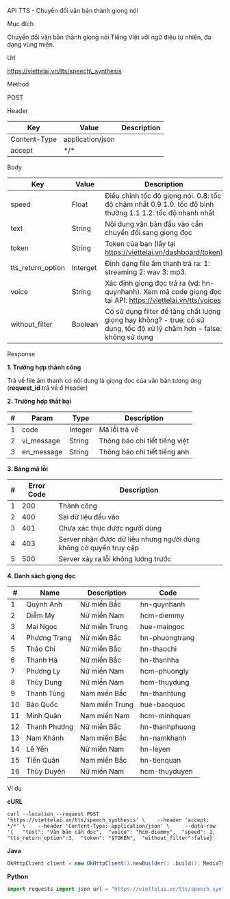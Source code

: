  API TTS - Chuyển đổi văn bản thành giọng nói 

 Mục đích 

Chuyển đổi văn bản thành giọng nói Tiếng Việt với ngữ điệu tự nhiên, đa dạng vùng miền.

 Url 

https://viettelai.vn/tts/speech\_synthesis

 Method 

POST

 Header 

| Key          | Value            | Description |
| ------------ | ---------------- | ----------- |
| Content-Type | application/json |             |
| accept       | \*/\*            |             |

 Body 

| Key                 | Value    | Description                                                                                                            |
| ------------------- | -------- | ---------------------------------------------------------------------------------------------------------------------- |
| speed               | Float    | Điều chỉnh tốc độ giọng nói. 0.8: tốc độ chậm nhất 0.9 1.0: tốc độ bình thường 1.1 1.2: tốc độ nhanh nhất              |
| text                | String   | Nội dung văn bản đầu vào cần chuyển đổi sang giọng đọc                                                                 |
| token               | String   | Token của bạn (lấy tại https://viettelai.vn/dashboard/token)                                                           |
| tts\_return\_option | Interget | Định dạng file âm thanh trả ra: 1: streaming 2: wav 3: mp3.                                                            |
| voice               | String   | Xác định giọng đọc trả ra (vd: hn-quynhanh). Xem mã code giọng đọc tại API: https://viettelai.vn/tts/voices            |
| without\_filter     | Boolean  | Có sử dụng filter để tăng chất lượng giọng hay không? - true: có sử dụng, tốc độ xử lý chậm hơn - false: không sử dụng |

 Response 

**1\. Trường hợp thành công**

Trả về file âm thanh có nội dung là giọng đọc của văn bản tương ứng (**request\_id** trả về ở Header)

**2\. Trường hợp thất bại**

| **#** | **Param**   | **Type** | **Description**               |
| ----- | ----------- | -------- | ----------------------------- |
| 1     | code        | Integer  | Mã lỗi trả về                 |
| 2     | vi\_message | String   | Thông báo chi tiết tiếng việt |
| 3     | en\_message | String   | Thông báo chi tiết tiếng anh  |

**3\. Bảng mã lỗi** 

| **#** | **Error Code** | **Description**                                                   |
| ----- | -------------- | ----------------------------------------------------------------- |
| 1     | 200            | Thành công                                                        |
| 2     | 400            | Sai dữ liệu đầu vào                                               |
| 3     | 401            | Chưa xác thực được người dùng                                     |
| 4     | 403            | Server nhận được dữ liệu nhưng người dùng không có quyền truy cập |
| 5     | 500            | Server xảy ra lỗi không lường trước                               |

**4\. Danh sách giọng đọc**

| **#** | **Name**     | **Description** | **Code**       |
| ----- | ------------ | --------------- | -------------- |
| 1     | Quỳnh Anh    | Nữ miền Bắc     | hn-quynhanh    |
| 2     | Diễm My      | Nữ miền Nam     | hcm-diemmy     |
| 3     | Mai Ngọc     | Nữ miền Trung   | hue-maingoc    |
| 4     | Phương Trang | Nữ miền Bắc     | hn-phuongtrang |
| 5     | Thảo Chi     | Nữ miền Bắc     | hn-thaochi     |
| 6     | Thanh Hà     | Nữ miền Bắc     | hn-thanhha     |
| 7     | Phương Ly    | Nữ miền Nam     | hcm-phuongly   |
| 8     | Thùy Dung    | Nữ miền Nam     | hcm-thuydung   |
| 9     | Thanh Tùng   | Nam miền Bắc    | hn-thanhtung   |
| 10    | Bảo Quốc     | Nam miền Trung  | hue-baoquoc    |
| 11    | Minh Quân    | Nam miền Nam    | hcm-minhquan   |
| 12    | Thanh Phương | Nữ miền Bắc     | hn-thanhphuong |
| 13    | Nam Khánh    | Nam miền Bắc    | hn-namkhanh    |
| 14    | Lê Yến       | Nữ miền Nam     | hn-leyen       |
| 15    | Tiến Quân    | Nam miền Bắc    | hn-tienquan    |
| 16    | Thùy Duyên   | Nữ miền Nam     | hcm-thuyduyen  |

 Ví dụ 

**cURL**

```plaintext
curl --location --request POST 'https://viettelai.vn/tts/speech_synthesis' \ 	--header 'accept: */*' \ 	--header 'Content-Type: application/json' \ 	--data-raw '{ 	"text": "Văn bản cần đọc", 	"voice": "hcm-diemmy", 	"speed": 1, 	"tts_return_option":3, 	"token": "$TOKEN", 	"without_filter":false}'
```

**Java**

```java
OkHttpClient client = new OkHttpClient().newBuilder() .build(); MediaType mediaType = MediaType.parse("application/json"); RequestBody body = RequestBody.create(mediaType, "{\n\"text\": \"Văn bản cần đọc\", \n\"voice\": \"hcm-diemmy\", \n\"speed\": 1,\n\"tts_return_option\":3, \n\"token\": \"$TOKEN\",\n\"without_filter\":false}"); Request request = new Request.Builder() .url("https://viettelai.vn/tts/speech_synthesis") .method("POST", body) .addHeader("accept", "*/*") .addHeader("Content-Type", "application/json") .build(); Response response = client.newCall(request).execute();
```

**Python**

```python
import requests import json url = "https://viettelai.vn/tts/speech_synthesis" payload = json.dumps({ "text": "Văn bản cần đọc", "voice": "hcm-diemmy", "speed": 1, "tts_return_option": 3, "token": "$TOKEN", "without_filter": False }) headers = { 'accept': '*/*', 'Content-Type': 'application/json' } response = requests.request("POST", url, headers=headers, data=payload) with open("audio.mp3", "wb") as file: file.write(response.content)
```